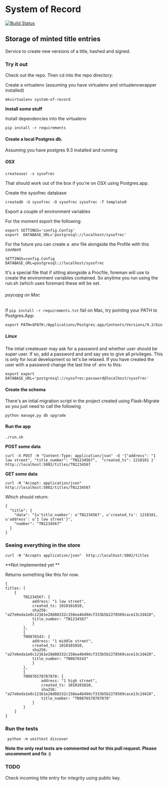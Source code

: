System of Record
================

[![Build Status](https://travis-ci.org/LandRegistry/system-of-record.svg)](https://travis-ci.org/LandRegistry/system-of-record)

## Storage of minted title entries

Service to create new versions of a title, hashed and signed.

### Try it out

Check out the repo. Then cd into the repo directory:

 Create a virtualenv (assuming you have virtualenv and virtualenvwrapper installed)

 ```
 mkvirtualenv system-of-record
 ```

 **Install some stuff**

 Install dependencies into the virtualenv

```
pip install -r requirements
```

#### Create a local Postgres db.

Assuming you have postgres 9.3 installed and running

##### OSX

```
createuser -s sysofrec
```
 That should work out of the box if you're on OSX using Postgres.app.

Create the sysofrec database
```
createdb -U sysofrec -O sysofrec sysofrec -T template0
```

Export a couple of environment variables

For the moment export the following:

```
export SETTINGS='config.Config'
export  DATABASE_URL='postgresql://localhost/sysofrec'
```

For the future you can create a .env file alongside the Profile with this content

```
SETTINGS=config.Config
DATABASE_URL=postgresql://localhost/sysofrec
```

It's a special file that if sitting alongside a Procfile, foreman will use to create the environment variables contained. So anytime you run using
the run.sh (which uses foreman) these will be set.

###### psycopg on Mac

If ```pip install -r requirements.txt``` fail on Mac, try pointing your PATH to Postgres.App:


    export PATH=$PATH:/Applications/Postgres.app/Contents/Versions/9.3/bin

#####  Linux

The intial createuser may ask for a password and whether user should be super user. If so, add a password and and say yes to give
all privileges. This is only for local development so let's be relaxed. If you have created the user with a password change the last line of .env to this:

```
export export DATABASE_URL='postgresql://sysofrec:password@localhost/sysofrec'
```

#### Create the schema

There's an intial migration script in the project created using Flask-Migrate so you just need to call the following

```
python manage.py db upgrade

```

#### Run the app

```
./run.sh
```

**POST some data**

```
curl -X POST -H "Content-Type: application/json" -d '{"address": "1 low street", "title_number": "TN1234567",  "created_ts": 1210101 }' http://localhost:5002/titles/TN1234567
```


**GET some data**

```
curl -H "Accept: application/json"  http://localhost:5002/titles/TN1234567
```

Which should return:

```
{
  "title": {
    "data": "{u'title_number': u'TN1234567', u'created_ts': 1210101, u'address': u'1 low street'}",
    "number": "TN1234567"
  }
}
```

### Seeing everything in the store

```
curl -H "Accepts application/json"  http://localhost:5002/titles
```

 **Not implemented yet **

Returns something like this for now.

```
{
titles: [
    {
        TN1234567: {
            address: "1 low street",
            created_ts: 1010101010,
            sha256: "a27e6eda1e0c12161e28d88332c158ea4b49dcf333b5b2278569cace13c2d428",
            title_number: "TN1234567"
            }
        },
        {
        TN9876543: {
            address: "1 middle street",
            created_ts: 1010101010,
            sha256: "a27e6eda1e0c12161e28d88332c158ea4b49dcf333b5b2278569cace13c2d428",
            title_number: "TN9876543"
            }
        },
        {
        TN9876578787878: {
                address: "1 high street",
                created_ts: 1010101010,
                sha256: "a27e6eda1e0c12161e28d88332c158ea4b49dcf333b5b2278569cace13c2d428",
                title_number: "TN9876578787878"
            }
        }
    ]
}
```

### Run the tests

```
 python -m unittest discover
```

**Note the only real tests are commented out for this pull request. Please uncomment and fix :)**


### TODO

Check incoming title entry for integrity using public key.
